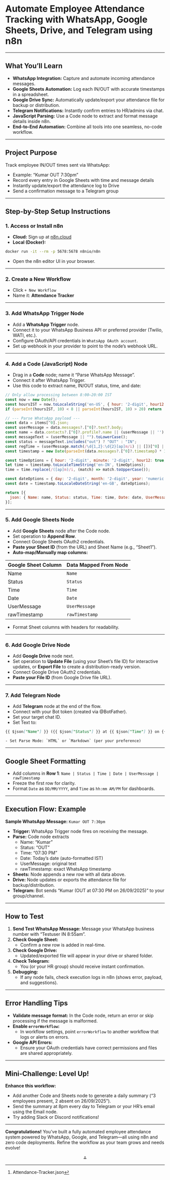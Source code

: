 # Automate Employee Attendance Tracking with WhatsApp, Google Sheets, Drive, and Telegram using n8n

---

## What You’ll Learn

- **WhatsApp Integration:** Capture and automate incoming attendance messages.
- **Google Sheets Automation:** Log each IN/OUT with accurate timestamps in a spreadsheet.
- **Google Drive Sync:** Automatically update/export your attendance file for backup or distribution.
- **Telegram Notifications:** Instantly confirm entries to HR/admins via chat.
- **JavaScript Parsing:** Use a Code node to extract and format message details inside n8n.
- **End-to-End Automation:** Combine all tools into one seamless, no-code workflow.

---

## Project Purpose

Track employee IN/OUT times sent via WhatsApp:

- Example: “Kumar OUT 7:30pm”
- Record every entry in Google Sheets with time and message details
- Instantly update/export the attendance log to Drive
- Send a confirmation message to a Telegram group

---

## Step-by-Step Setup Instructions

### 1. Access or Install n8n

- **Cloud:** Sign up at [n8n.cloud](https://n8n.cloud/)
- **Local (Docker):**

```bash
docker run -it --rm -p 5678:5678 n8nio/n8n
```

- Open the n8n editor UI in your browser.

---

### 2. Create a New Workflow

- Click `+ New Workflow`
- Name it: **Attendance Tracker**

---

### 3. Add WhatsApp Trigger Node

- Add a **WhatsApp Trigger** node.
- Connect it to your WhatsApp Business API or preferred provider (Twilio, WATI, etc.).
- Configure OAuth/API credentials in `WhatsApp OAuth account`.
- Set up webhook in your provider to point to the node’s webhook URL.

---

### 4. Add a Code (JavaScript) Node

- Drag in a **Code** node; name it “Parse WhatsApp Message”.
- Connect it after WhatsApp Trigger.
- Use this code to extract name, IN/OUT status, time, and date:

```javascript
// Only allow processing between 8:00–20:00 IST
const now = new Date();
const hoursIST = now.toLocaleString('en-US', { hour: '2-digit', hour12: false, timeZone: 'Asia/Kolkata' });
if (parseInt(hoursIST, 10) < 8 || parseInt(hoursIST, 10) > 20) return [];

// --- Parse WhatsApp payload ---
const data = items[^0].json;
const userMessage = data.messages?.[^0]?.text?.body;
const name = data.contacts?.[^0]?.profile?.name || (userMessage || '').split(" ")[^0] || "Unknown Employee";
const messageText = (userMessage || "").toLowerCase();
const status = messageText.includes("out") ? "OUT" : "IN";
const regTime = (userMessage.match(/\d{1,2}:\d{2}[ap]m/i) || [])[^0] || "Time Not Found";
const timestamp = new Date(parseInt(data.messages?.[^0]?.timestamp) * 1000);

const timeOptions = { hour: '2-digit', minute: '2-digit', hour12: true, timeZone: 'Asia/Kolkata' };
let time = timestamp.toLocaleTimeString('en-IN', timeOptions);
time = time.replace(/([ap]m)/i, (match) => match.toUpperCase());

const dateOptions = { day: '2-digit', month: '2-digit', year: 'numeric', timeZone: 'Asia/Kolkata' };
const date = timestamp.toLocaleDateString('en-GB', dateOptions);

return [{
  json: { Name: name, Status: status, Time: time, Date: date, UserMessage: userMessage, rawTimestamp: data.messages?.[^0]?.timestamp }
}];
```

---

### 5. Add Google Sheets Node

- Add **Google Sheets** node after the Code node.
- Set operation to **Append Row**.
- Connect Google Sheets OAuth2 credentials.
- **Paste your Sheet ID** (from the URL) and Sheet Name (e.g., “Sheet1”).
- **Auto-map/Manually map columns:**

| Google Sheet Column | Data Mapped From Node |
| :------------------ | :-------------------- |
| Name                | `Name`                |
| Status              | `Status`              |
| Time                | `Time`                |
| Date                | `Date`                |
| UserMessage         | `UserMessage`         |
| rawTimestamp        | `rawTimestamp`        |

- Format Sheet columns with headers for readability.

---

### 6. Add Google Drive Node

- Add **Google Drive** node next.
- Set operation to **Update File** (using your Sheet’s file ID) for interactive updates, or **Export File** to create a distribution-ready version.
- Connect Google Drive OAuth2 credentials.
- **Paste your File ID** (from Google Drive file URL).

---

### 7. Add Telegram Node

- Add **Telegram** node at the end of the flow.
- Connect with your Bot token (created via @BotFather).
- Set your target chat ID.
- Set Text to:

```markdown
{{ $json["Name"] }} ({{ $json["Status"] }} at {{ $json["Time"] }} on {{ $json["Date"] }})
```

    - Set Parse Mode: `HTML` or `Markdown` (per your preference)

---

## Google Sheet Formatting

- Add columns in **Row 1**:
  `Name | Status | Time | Date | UserMessage | rawTimestamp`
- Freeze the first row for clarity.
- Format `Date` as `DD/MM/YYYY`, and `Time` as `hh:mm AM/PM` for dashboards.

---

## Execution Flow: Example

**Sample WhatsApp Message:**
`Kumar OUT 7:30pm`

- **Trigger:** WhatsApp Trigger node fires on receiving the message.
- **Parse:** Code node extracts
  - Name: “Kumar”
  - Status: “OUT”
  - Time: “07:30 PM”
  - Date: Today’s date (auto-formatted IST)
  - UserMessage: original text
  - rawTimestamp: exact WhatsApp timestamp
- **Sheets:** Node appends a new row with all data above.
- **Drive:** Node updates or exports the attendance file for backup/distribution.
- **Telegram:** Bot sends “Kumar (OUT at 07:30 PM on 26/09/2025)” to your group/channel.

---

## How to Test

1. **Send Test WhatsApp Message:**
   Message your WhatsApp business number with “Testuser IN 8:55am”.
2. **Check Google Sheet:**
   - Confirm a new row is added in real-time.
3. **Check Google Drive:**
   - Updated/exported file will appear in your drive or shared folder.
4. **Check Telegram:**
   - You (or your HR group) should receive instant confirmation.
5. **Debugging:**
   - If any node fails, check execution logs in n8n (shows error, payload, and suggestions).

---

## Error Handling Tips

- **Validate message format:**
  In the Code node, return an error or skip processing if the message is malformed.
- **Enable `errorWorkflow`:**
  - In workflow settings, point `errorWorkflow` to another workflow that logs or alerts on errors.
- **Google API Errors:**
  - Ensure your OAuth credentials have correct permissions and files are shared appropriately.

---

## Mini-Challenge: Level Up!

**Enhance this workflow:**

- Add another Code and Sheets node to generate a daily summary (“3 employees present, 2 absent on 26/09/2025”).
- Send the summary at 8pm every day to Telegram or your HR’s email using the Email node.
- Try adding Slack or Discord notifications!

---

**Congratulations!**
You’ve built a fully automated employee attendance system powered by WhatsApp, Google, and Telegram—all using n8n and zero code deployments.
Refine the workflow as your team grows and needs evolve!
<span style="display:none">[^1]</span>

<div align="center">⁂</div>

[^1]: Attendance-Tracker.json
